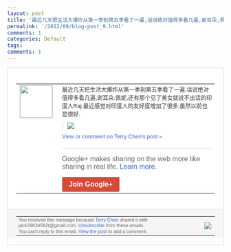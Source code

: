 ```yaml
---
layout: post
title: '最近几天把生活大爆炸从第一季到第五季看了一遍,话说绝对值得多看几遍,谢耳朵,佩妮,...'
permalink: '/2012/09/blog-post_9.html'
comments: 1
categories: Default
tags: 
comments: 1
---
```

<div style="border:solid 1px #dfdfdf;color:#686868;font:13px Arial"><div style="background-color:#fff;padding:20px;"><table cellpadding="0" cellspacing="0"><tr><td style="padding-right:15px;vertical-align:top"><a href="https://plus.google.com/_/notifications/emlink?emrecipient=110200756825219614165&amp;emid=COC4673IqLICFagpcAodK3UAAA&amp;path=%2F108643996575278738906&amp;dt=1347196078988&amp;uob=8"><img height="75" src="https://lh3.googleusercontent.com/-KKRGTyJ5Bl0/AAAAAAAAAAI/AAAAAAAAEEY/jllxqER5dCk/s75-c-k-a/photo.jpg" style="border:solid 1px #cccccc;" width="75"/></a></td><td style="width:578px;color:#333;font:13px Arial;vertical-align:top"><div style="padding-bottom:10px">最近几天把生活大爆炸从第一季到第五季看了<wbr/>一遍,话说绝对值得多看几遍,谢耳朵,佩妮<wbr/>,还有那个见了美女就说不出话的印度人Ra<wbr/>j.最近感觉对印度人的友好度增加了很多,<wbr/>虽然以前也是很好.</div><div style="margin-bottom:10px;padding-left:10px; border-left:2px solid #EAEAEA"><span style="margin-right:5px"><a href="https://plus.google.com/_/notifications/emlink?emrecipient=110200756825219614165&amp;emid=COC4673IqLICFagpcAodK3UAAA&amp;path=%2F108643996575278738906%2Fposts%2FiwT5fDYJrvD%3Fgpinv%3DAMIXal8EZLF1KQVIIRhJebuA-wm3g9-hlbbrLH7nQ8Il9KKWM1079GiW52xLqWmp-W5OcT0Blbdfx6ZTfPux9LSbFs3iAPoiQOW-l4nBGVNokEIiGtzttMg&amp;dt=1347196078988&amp;uob=8" style="color:#3366CC;text-decoration:none;"><img border="0" src="https://lh3.googleusercontent.com/-_4LnMhGXowk/UEyTmeOBH6I/AAAAAAAAs-c/VTCE8iheMkw/h120/1088_71588726_repaste.jpeg" style="max-height:200px;max-width:275px"/></a></span></div><a href="https://plus.google.com/_/notifications/emlink?emrecipient=110200756825219614165&amp;emid=COC4673IqLICFagpcAodK3UAAA&amp;path=%2F108643996575278738906%2Fposts%2FiwT5fDYJrvD%3Fgpinv%3DAMIXal8EZLF1KQVIIRhJebuA-wm3g9-hlbbrLH7nQ8Il9KKWM1079GiW52xLqWmp-W5OcT0Blbdfx6ZTfPux9LSbFs3iAPoiQOW-l4nBGVNokEIiGtzttMg&amp;dt=1347196078988&amp;uob=8" style="color:#3366CC;text-decoration:none">View or comment on Terry Chen's post »</a><div style="margin-top:20px;border-top:solid 1px #dfdfdf"><div style="padding:15px 0;color:#686868;font:16px Arial">Google+ makes sharing on the web more like sharing in real life. <a href="http://www.google.com/+/learnmore/" style="color:#3366CC;text-decoration:none">Learn more</a>.</div><a href="https://plus.google.com/_/notifications/emlink?emrecipient=110200756825219614165&amp;emid=COC4673IqLICFagpcAodK3UAAA&amp;path=%2F%3Fgpinv%3DAMIXal8EZLF1KQVIIRhJebuA-wm3g9-hlbbrLH7nQ8Il9KKWM1079GiW52xLqWmp-W5OcT0Blbdfx6ZTfPux9LSbFs3iAPoiQOW-l4nBGVNokEIiGtzttMg&amp;dt=1347196078988&amp;uob=8" style="display:inline-block;padding:7px 15px;background-color:#d44b38; color:#fff;font-size:16px; font-weight:bold;border-radius:2px;-webkit-border-radius:2px; -moz-border-radius:2px;border:solid 1px #c43b28; white-space:nowrap;text-decoration:none">Join Google+</a></div></td></tr></table></div><div style="border-top:solid 1px #dfdfdf;padding:0 20px; background-color:#f5f5f5"><table cellpadding="0" cellspacing="0" style="height:50px"><tbody><tr><td style="vertical-align:middle;width:100%; color:#636363;font:11px Arial; line-height:120%">You received this message because <a href="https://plus.google.com/_/notifications/emlink?emrecipient=110200756825219614165&amp;emid=COC4673IqLICFagpcAodK3UAAA&amp;path=%2F108643996575278738906%3Fgpinv%3DAMIXal8EZLF1KQVIIRhJebuA-wm3g9-hlbbrLH7nQ8Il9KKWM1079GiW52xLqWmp-W5OcT0Blbdfx6ZTfPux9LSbFs3iAPoiQOW-l4nBGVNokEIiGtzttMg&amp;dt=1347196078988&amp;uob=8" style="color:#3366CC;text-decoration:none">Terry Chen</a> shared it with jack29834582t@gmail.com. <a href="https://plus.google.com/_/notifications/emlink?emrecipient=110200756825219614165&amp;emid=COC4673IqLICFagpcAodK3UAAA&amp;path=%2F_%2Fnonplus%2Femailsettings%3Fgpinv%3DAMIXal8EZLF1KQVIIRhJebuA-wm3g9-hlbbrLH7nQ8Il9KKWM1079GiW52xLqWmp-W5OcT0Blbdfx6ZTfPux9LSbFs3iAPoiQOW-l4nBGVNokEIiGtzttMg%26est%3DADH5u8V5GS9Hj1t4NitZJvzD-KyasCxNAkyjy29Fed0fjHK95dOwMGHvF1YoyvqSslkuZcD7lQ3i1RlmHedxEg72V1Ly8b2UBXuyjE9nQKLBmkespN0DlBr05hD5eFYG8NaTT9Vc3OeKOxOKjNgJBA7ryuD48ervew&amp;dt=1347196078988&amp;uob=8" style="color:#3366CC;text-decoration:none">Unsubscribe</a> from these emails.<br/>You can't reply to this email. <a href="https://plus.google.com/_/notifications/emlink?emrecipient=110200756825219614165&amp;emid=COC4673IqLICFagpcAodK3UAAA&amp;path=%2F108643996575278738906%2Fposts%2FiwT5fDYJrvD%3Fgpinv%3DAMIXal8EZLF1KQVIIRhJebuA-wm3g9-hlbbrLH7nQ8Il9KKWM1079GiW52xLqWmp-W5OcT0Blbdfx6ZTfPux9LSbFs3iAPoiQOW-l4nBGVNokEIiGtzttMg&amp;dt=1347196078988&amp;uob=8" style="color:#3366CC;text-decoration:none">View the post</a> to add a comment.<br/></td><td><img src="https://ssl.gstatic.com/s2/oz/images/notifications/logo/google-plus-6617a72bb36cc548861652780c9e6ff1.png"/></td></tr></tbody></table></div></div>